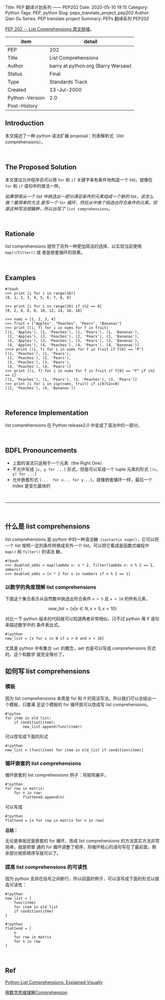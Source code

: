 Title: PEP 翻译计划系列 —— PEP202
Date: 2020-05-10 19:15
Category: Python
Tags: PEP, python
Slug: peps_translate_project_pep202
Author: Qian Gu
Series: PEP translate project
Summary: PEPs 翻译系列 PEP202

[PEP 202 -- List Comprehensions 原文链接][PEP202]。

[PEP202]: https://www.python.org/dev/peps/pep-00202/

| item | detail |
| ---- | ------ |
| PEP  |  202   |
| Title | List Comprehensions |
| Author | barry at python.org (Barry Warsaw) |
| Status | Final |
| Type | Standards Track |
| Created | 13-Jul-2000 |
| Python-Version | 2.0 |
| Post-History |  |

## Introduction

本文描述了一种 python 语法扩展 proposal：列表解析式（list comprehensions）。

<br>

## The Proposed Solution

本文提议允许程序员可以用 `for` 和 `if` 关键字来有条件地构造一个 list，就像在 `for` 和 
`if` 语句中的做法一样。

_如果想用从一个 list 中挑选出一部分满足条件的元素组成一个新的 list，该怎么做？最简单的方法
是写一个 `for` 循环，然后从中挨个挑选出符合条件的元素。但是这种写法很臃肿，所以出现了 
`list comprehensions`。_

<br>

## Rationale

list comprehensions 提供了另外一种更加简洁的选择，以实现当前使用 `map()`/`filter()` 或
者是嵌套循环的效果。

<br>

##  Examples

```
#!bash
>>> print [i for i in range(10)]
[0, 1, 2, 3, 4, 5, 6, 7, 8, 9]

>>> print [i for i in range(20) if i%2 == 0]
[0, 2, 4, 6, 8, 10, 12, 14, 16, 18]

>>> nums = [1, 2, 3, 4]
>>> fruit = ["Apples", "Peaches", "Pears", "Bananas"]
>>> print [(i, f) for i in nums for f in fruit]
[(1, 'Apples'), (1, 'Peaches'), (1, 'Pears'), (1, 'Bananas'),
 (2, 'Apples'), (2, 'Peaches'), (2, 'Pears'), (2, 'Bananas'),
 (3, 'Apples'), (3, 'Peaches'), (3, 'Pears'), (3, 'Bananas'),
 (4, 'Apples'), (4, 'Peaches'), (4, 'Pears'), (4, 'Bananas')]
>>>> print [(i, f) for i in nums for f in fruit if f[0] == "P"]
[(1, 'Peaches'), (1, 'Pears'),
 (2, 'Peaches'), (2, 'Pears'),
 (3, 'Peaches'), (3, 'Pears'),
 (4, 'Peaches'), (4, 'Pears')]
>>> print [(i, f) for i in nums for f in fruit if f[0] == "P" if i%2 == 1]
[(1, 'Peaches'), (1, 'Pears'), (3, 'Peaches'), (3, 'Pears')]
>>> print [i for i in zip(nums, fruit) if i[0]%2==0]
[(2, 'Peaches'), (4, 'Bananas')]
```

<br>

## Reference Implementation

list comprehensions 在 Python release2.0 中变成了语法中的一部分。

<br>

## BDFL Pronouncements

+ 上面的语法只适用于一个元素（the Right One）
+ 不允许写成 `[x, y for ...]` 形式，但是可以写成一个 tuple 元素的形式 `[(x, y) for ...]`
+ 允许嵌套形式 `[...  for x... for y...]`，就像嵌套循环一样，最后一个 index 是变化最快的

 <br>

------------

<br>

## 什么是 list comprehensions

list comprehensions 是 python 中的一种语法糖（`syntactis suger`），它可以将一个 list 
按照一定的条件转换成另外一个 list。可以把它看成是函数式编程中 `map()` 和 `filter()` 的语法
糖，

```
#!bash
>>> doubled_odds = map(lambda n: n * 2, filter(lambda n: n % 2 == 1, umbers))
>>> doubled_odds = [n * 2 for n in numbers if n % 2 == 1]
```

### 以数学的角度理解 list comprehensions

下面这个集合表示从自然数中挑选出符合条件 `x > 5` 且 `x < 10` 的所有元素，

$$new\_list = \{x | x \in N, x > 0, x < 10\}$$

对比一下 python 版本的代码就可以知道两者非常相似，只不过 python 用 if 语句来描述数学中的
条件表达式。

```
#!python
new_list = [x for x in N if x > 0 and x < 10]
```

尤其是 python 中有集合 `set` 的概念，set 也是可以写成 comprehensions 形式的，这个和数学
就完全等价了。

## 如何写 list comprehensions

### 模板

因为 list comprehensions 本质是 for 和 if 的简洁写法，所以我们可以总结出一个模板，只要满
足这个模板的 for 循环就可以改成写 list comprehensions。

```
#!pyton
for item in old_list:
    if condition(item):
        new_list.append(func(item))
```

可以改写成下面的形式

```
#!python
new_list = [func(item) for item in old_list if condition(item)]
```

### 循环嵌套的 list comprehensions

循环嵌套的 list comprehensions 例子：将矩阵展平，

```
#!python
for row in matrix:
    for n in row:
        flattened.append(n)
```

可以写成

```
#!python
flattend = [n for row in matrix for n in row]
```

**总结：**

无论是单层还是嵌套的 for 循环，改成 list comprehensions 的方法其实方法非常简单，就是把普
通的 for 循环调整了顺序，将循环核心的语句写在了最前面，剩余部分按原顺序写就可以了。

### 提高 list comprehensions 的可读性

因为 python 支持在括号之间断行，所以前面的例子，可以该写成下面的形式以提高可读性：

```
#!python
new_list = [
    func(itme)
    for item in old_list
    if condition(itme)
]
```

```
#!python
flattend = [
    n
    for row in matrix
    for n in row
]
```

<br>

## Ref

[Python List Comprehensions: Explained Visually](https://treyhunner.com/2015/12/python-list-comprehensions-now-in-color/)

[用数学思维理解Comprehension](https://www.jianshu.com/p/dd85d2cd89d1)